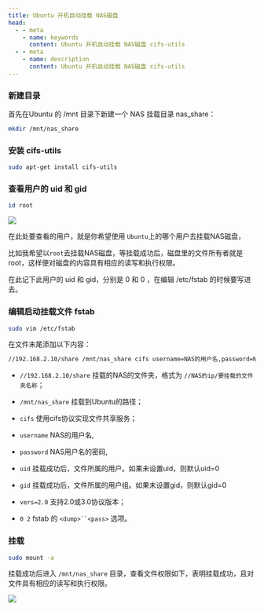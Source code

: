 ```yaml
---
title: Ubuntu 开机自动挂载 NAS磁盘
head:
  - - meta
    - name: keywords
      content: Ubuntu 开机自动挂载 NAS磁盘 cifs-utils
  - - meta
    - name: description
      content: Ubuntu 开机自动挂载 NAS磁盘 cifs-utils
---
```


### 新建目录

首先在Ubuntu 的 /mnt 目录下新建一个 NAS 挂载目录 nas_share：

```sh
mkdir /mnt/nas_share
```

### 安装 cifs-utils

```sh
sudo apt-get install cifs-utils
```

### 查看用户的 uid 和 gid

```sh
id root
```

![](https://i.theovan.cn/docs/202404290023588.png)

在此处要查看的用户，就是你希望使用 `Ubuntu`上的哪个用户去挂载NAS磁盘，

比如我希望以`root`去挂载NAS磁盘，等挂载成功后，磁盘里的文件所有者就是root，这样便对磁盘的内容具有相应的读写和执行权限。

在此记下此用户的 uid 和 gid，分别是 0 和 0 ，在编辑 /etc/fstab 的时候要写进去。

### 编辑启动挂载文件 fstab

```sh
sudo vim /etc/fstab
```

在文件末尾添加以下内容：

```sh
//192.168.2.10/share /mnt/nas_share cifs username=NAS的用户名,password=NAS用户名的密码,uid=0,gid=0,vers=2.0 0 2
```

- `//192.168.2.10/share` 挂载的NAS的文件夹，格式为 `//NAS的ip/要挂载的文件夹名称`；

- `/mnt/nas_share` 挂载到Ubuntu的路径；

- `cifs` 使用cifs协议实现文件共享服务；

- `username` NAS的用户名,

- `password` NAS用户名的密码,

- `uid` 挂载成功后，文件所属的用户。如果未设置uid，则默认uid=0

- `gid` 挂载成功后，文件所属的用户组。如果未设置gid，则默认gid=0

- `vers=2.0` 支持2.0或3.0协议版本；

- `0 2` fstab 的 `<dump>``<pass>` 选项。

### 挂载

```sh
sudo mount -a
```

挂载成功后进入 `/mnt/nas_share` 目录，查看文件权限如下，表明挂载成功，且对文件具有相应的读写和执行权限。

![](https://i.theovan.cn/docs/202404290032107.png)
